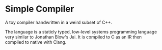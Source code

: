 # Simple Compiler
A toy compiler handwritten in a weird subset of C++.

The language is a staticly typed, low-level systems programming language very similar to Jonathan Blow's Jai. It is compiled to C as an IR then compiled to native with Clang.
